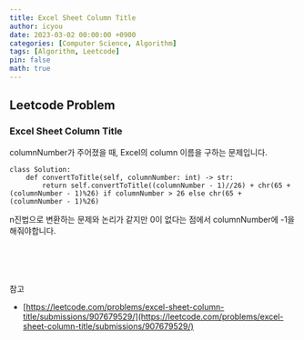 ```yaml
---
title: Excel Sheet Column Title
author: icyou
date: 2023-03-02 00:00:00 +0900
categories: [Computer Science, Algorithm]
tags: [Algorithm, Leetcode]
pin: false
math: true
---
```


## Leetcode Problem

### Excel Sheet Column Title
columnNumber가 주어졌을 때, Excel의 column 이름을 구하는 문제입니다.

```
class Solution:
    def convertToTitle(self, columnNumber: int) -> str:
        return self.convertToTitle((columnNumber - 1)//26) + chr(65 + (columnNumber - 1)%26) if columnNumber > 26 else chr(65 + (columnNumber - 1)%26)
```
n진법으로 변환하는 문제와 논리가 같지만 0이 없다는 점에서 columnNumber에 -1을 해줘야합니다.


<br/><br/><br/><br/>
참고 
- [https://leetcode.com/problems/excel-sheet-column-title/submissions/907679529/](https://leetcode.com/problems/excel-sheet-column-title/submissions/907679529/)